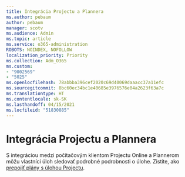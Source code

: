 ```yaml
---
title: Integrácia Projectu a Plannera
ms.author: pebaum
author: pebaum
manager: scotv
ms.audience: Admin
ms.topic: article
ms.service: o365-administration
ROBOTS: NOINDEX, NOFOLLOW
localization_priority: Priority
ms.collection: Adm_O365
ms.custom:
- "9002569"
- "5025"
ms.openlocfilehash: 78abbba396cef2020c69d40069daaacc37a11efc
ms.sourcegitcommit: 8bc60ec34bc1e40685e3976576e04a2623f63a7c
ms.translationtype: HT
ms.contentlocale: sk-SK
ms.lasthandoff: 04/15/2021
ms.locfileid: "51830885"
---
```

# <a name="project-and-planner-integration"></a>Integrácia Projectu a Plannera

S integráciou medzi počítačovým klientom Projectu Online a Plannerom môžu vlastníci úloh sledovať podrobné podrobnosti o úlohe. Zistite, ako [prepojiť plány s úlohou Projectu](https://www.microsoft.com/microsoft-365/blog/2017/10/30/introducing-new-ways-to-work-in-microsoft-project/).
